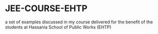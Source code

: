 # JEE-COURSE-EHTP
a set of examples discussed in my course delivered for the benefit of the students at Hassania School of Public Works (EHTP)
